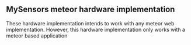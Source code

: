 ## MySensors meteor hardware implementation

These hardware implementation intends to work with any meteor web implementation. However, this hardware implementation only works with a meteor based application
